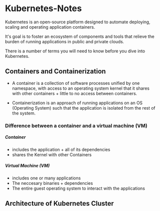 # Kubernetes-Notes

Kubernetes is an open-source platform designed to automate deploying, scaling and operating application containers.

It's goal is to foster an ecosystem of components and tools that relieve the burden of running applications in public and private clouds.

There is a number of terms you will need to know before you dive into Kubernetes. 

## Containers and Containerization

- A container is a collection of software processes unified by one namespace, with access to an operating system kernel that it shares with other containers + little to no access between containers.

- Containerization is an approach of running applications on an OS (Operating System) such that the application is isolated from the rest of the system. 

### Difference between a container and a virtual machine (VM)
  ##### Container                                                                  
  - includes the application + all of its dependencies                         
  - shares the Kernel with other Containers
  ##### Virtual Machine (VM)  
  - includes one or many applications
  - The neccesary binaries + dependencies
  - The entire guest operating system to interact with the applications
                                                                                
## Architecture of Kubernetes Cluster 
